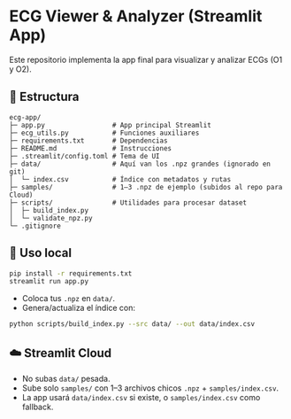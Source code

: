 
# ECG Viewer & Analyzer (Streamlit App)

Este repositorio implementa la app final para visualizar y analizar ECGs (O1 y O2).

## 📂 Estructura

```
ecg-app/
├─ app.py                 # App principal Streamlit
├─ ecg_utils.py           # Funciones auxiliares
├─ requirements.txt       # Dependencias
├─ README.md              # Instrucciones
├─ .streamlit/config.toml # Tema de UI
├─ data/                  # Aquí van los .npz grandes (ignorado en git)
│  └─ index.csv           # Índice con metadatos y rutas
├─ samples/               # 1–3 .npz de ejemplo (subidos al repo para Cloud)
├─ scripts/               # Utilidades para procesar dataset
│  ├─ build_index.py
│  └─ validate_npz.py
└─ .gitignore
```

## 🚀 Uso local

```bash
pip install -r requirements.txt
streamlit run app.py
```

- Coloca tus `.npz` en `data/`.
- Genera/actualiza el índice con:
```bash
python scripts/build_index.py --src data/ --out data/index.csv
```

## ☁️ Streamlit Cloud
- No subas `data/` pesada.  
- Sube solo `samples/` con 1–3 archivos chicos `.npz` + `samples/index.csv`.  
- La app usará `data/index.csv` si existe, o `samples/index.csv` como fallback.

